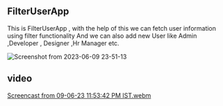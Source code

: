 ## FilterUserApp

This is FilterUserApp , with the help of this we can fetch user information using filter functionality
And we can also add new User like Admin ,Developer , Designer ,Hr Manager etc.

![Screenshot from 2023-06-09 23-51-13](https://github.com/Lovegupta112/Dev-Geeks/assets/90507983/3097b935-3238-4056-bc74-3c4f24bf6380)

## video

[Screencast from 09-06-23 11:53:42 PM IST.webm](https://github.com/Lovegupta112/Dev-Geeks/assets/90507983/992f823b-bee3-47e0-a28b-cf3e60d56ed9)
